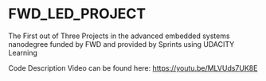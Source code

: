# FWD_LED_PROJECT
 The First out of Three Projects in the advanced embedded systems nanodegree funded by FWD and provided by Sprints using UDACITY Learning

Code Description Video can be found here:
https://youtu.be/MLVUds7UK8E
